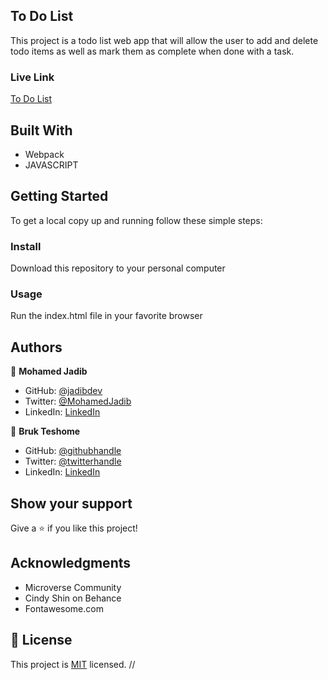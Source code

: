 ## To Do List

This project is a todo list web app that will allow the user to add and delete todo items as well as mark them as complete when done with a task.

### Live Link

[To Do List](https://jadibdev.github.io/todoList_WEBPACK/)

## Built With

- Webpack
- JAVASCRIPT

## Getting Started

To get a local copy up and running follow these simple steps:

### Install

Download this repository to your personal computer

### Usage

Run the index.html file in your favorite browser

## Authors

👤 **Mohamed Jadib**

- GitHub: [@jadibdev](https://github.com/jadibdev)
- Twitter: [@MohamedJadib](https://twitter.com/MohamedJadib)
- LinkedIn: [LinkedIn](https://www.linkedin.com/in/mohamed-jadib-942a5041/)

👤 **Bruk Teshome**

- GitHub: [@githubhandle](https://github.com/bruk19)
- Twitter: [@twitterhandle](https://twitter.com/Bruktesh)
- LinkedIn: [LinkedIn](https://linkedin.com/in/bruk-teshome-ab4325226)


## Show your support

Give a ⭐️ if you like this project!

## Acknowledgments

- Microverse Community
- Cindy Shin on Behance
- Fontawesome.com

## 📝 License

This project is [MIT](./MIT.md) licensed.
//
